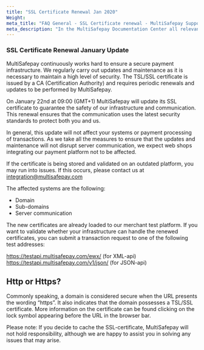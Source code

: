 ```yaml
---
title: "SSL Certificate Renewal Jan 2020"
Weight:
meta_title: "FAQ General - SSL Certificate renewal - MultiSafepay Support"
meta_description: "In the MultiSafepay Documentation Center all relevant information regarding our Plugins and API. As well as Support pages for Payment Method, Tools and General Questions. You can also find the contact details of our Support Team and Integration Team."
---
```


### SSL Certificate Renewal January Update

MultiSafepay continuously works hard to ensure a secure payment infrastructure. We regularly carry out updates and maintenance as it is necessary to maintain a high level of security.
The TSL/SSL certificate is issued by a CA (Certification Authority) and requires periodic renewals and updates to be performed by MultiSafepay.

On January 22nd at 09:00 (GMT+1) MultiSafepay will update its SSL certificate to guarantee the safety of our infrastructure and communication. This renewal ensures that the communication uses the latest security standards to protect both you and us.

In general, this update will not affect your systems or payment processing of transactions. As we take all the measures to ensure that the updates and maintenance will not disrupt server communication, we expect web shops integrating our payment platform not to be affected.

If the certificate is being stored and validated on an outdated platform, you may run into issues. If this occurs, please contact us at <integration@multisafepay.com>

The affected systems are the following: 

* Domain
* Sub-domains
* Server communication

The new certificates are already loaded to our merchant test platform. If you want to validate whether your infrastructure can handle the renewed certificates, you can submit a transaction request to one of the following test addresses:

https://testapi.multisafepay.com/ewx/  (for XML-api)
https://testapi.multisafepay.com/v1/json/  (for JSON-api)

## Http or Https?

Commonly speaking, a domain is considered secure when the URL presents the wording “https”. It also indicates that the domain possesses a TSL/SSL certificate. More information on the certificate can be found clicking on the lock symbol appearing before the URL in the browser bar.

<div class="alert alert-warning" role="alert">
Please note: If you decide to cache the SSL-certificate, MultiSafepay will not hold responsibility, although we are happy to assist you in solving any issues that may arise.
</div>